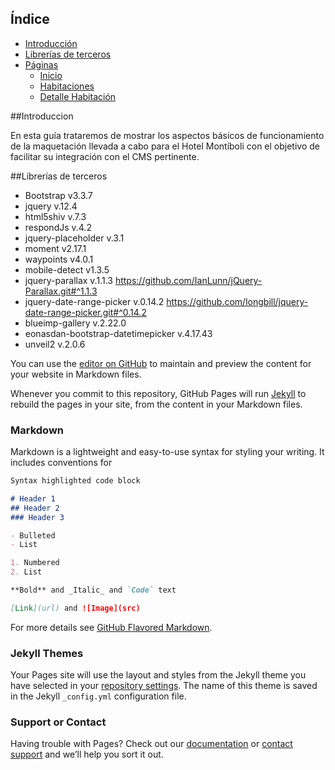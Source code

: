 ## Índice
- [Introducción](#introduccion)
- [Librerías de terceros](#librerias-de-terceros)
- [Páginas](#paginas)
    - [Inicio](#inicio)
    - [Habitaciones](#habitaciones)
    - [Detalle Habitación](#detalle-habitacion)

##Introduccion

En esta guía trataremos de mostrar los aspectos básicos de funcionamiento de la maquetación llevada a cabo para el Hotel Montíboli con el objetivo de facilitar su integración con el CMS pertinente.

##Librerías de terceros
- Bootstrap v3.3.7
- jquery v.12.4
- html5shiv v.7.3
- respondJs v.4.2
- jquery-placeholder v.3.1
- moment v2.17.1
- waypoints v4.0.1
- mobile-detect v1.3.5
- jquery-parallax v.1.1.3 https://github.com/IanLunn/jQuery-Parallax.git#^1.1.3
- jquery-date-range-picker v.0.14.2 https://github.com/longbill/jquery-date-range-picker.git#^0.14.2
- blueimp-gallery v.2.22.0
- eonasdan-bootstrap-datetimepicker v.4.17.43
- unveil2 v.2.0.6

You can use the [editor on GitHub](https://github.com/AtoomStudio/montiboli-docs/edit/master/index.md) to maintain and preview the content for your website in Markdown files.

Whenever you commit to this repository, GitHub Pages will run [Jekyll](https://jekyllrb.com/) to rebuild the pages in your site, from the content in your Markdown files.

### Markdown

Markdown is a lightweight and easy-to-use syntax for styling your writing. It includes conventions for

```markdown
Syntax highlighted code block

# Header 1
## Header 2
### Header 3

- Bulleted
- List

1. Numbered
2. List

**Bold** and _Italic_ and `Code` text

[Link](url) and ![Image](src)
```

For more details see [GitHub Flavored Markdown](https://guides.github.com/features/mastering-markdown/).

### Jekyll Themes

Your Pages site will use the layout and styles from the Jekyll theme you have selected in your [repository settings](https://github.com/AtoomStudio/montiboli-docs/settings). The name of this theme is saved in the Jekyll `_config.yml` configuration file.

### Support or Contact

Having trouble with Pages? Check out our [documentation](https://help.github.com/categories/github-pages-basics/) or [contact support](https://github.com/contact) and we’ll help you sort it out.
